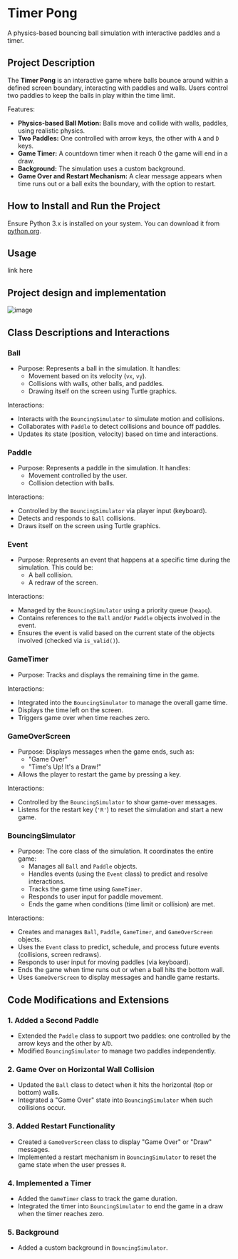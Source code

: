 # Timer Pong

A physics-based bouncing ball simulation with interactive paddles and a timer.

## Project Description

The **Timer Pong** is an interactive game where balls bounce around within a defined screen boundary, interacting with paddles and walls. Users control two paddles to keep the balls in play within the time limit.

Features:
- **Physics-based Ball Motion:** Balls move and collide with walls, paddles, using realistic physics.
- **Two Paddles:** One controlled with arrow keys, the other with `A` and `D` keys.
- **Game Timer:** A countdown timer when it reach 0 the game will end in a draw.
- **Background:** The simulation uses a custom background.
- **Game Over and Restart Mechanism:** A clear message appears when time runs out or a ball exits the boundary, with the option to restart.

## How to Install and Run the Project

Ensure Python 3.x is installed on your system. You can download it from [python.org](https://www.python.org/).

## Usage

link here

## Project design and implementation

![image](https://github.com/user-attachments/assets/efb06c88-3861-495a-93f3-676d89d585f1)

## Class Descriptions and Interactions

### Ball
- Purpose: Represents a ball in the simulation. It handles:
  - Movement based on its velocity (`vx`, `vy`).
  - Collisions with walls, other balls, and paddles.
  - Drawing itself on the screen using Turtle graphics.

 Interactions:
- Interacts with the `BouncingSimulator` to simulate motion and collisions.
- Collaborates with `Paddle` to detect collisions and bounce off paddles.
- Updates its state (position, velocity) based on time and interactions.


### Paddle
- Purpose: Represents a paddle in the simulation. It handles:
  - Movement controlled by the user.
  - Collision detection with balls.

 Interactions:
- Controlled by the `BouncingSimulator` via player input (keyboard).
- Detects and responds to `Ball` collisions.
- Draws itself on the screen using Turtle graphics.


### Event
- Purpose: Represents an event that happens at a specific time during the simulation. This could be:
  - A ball collision.
  - A redraw of the screen.

 Interactions:
- Managed by the `BouncingSimulator` using a priority queue (`heapq`).
- Contains references to the `Ball` and/or `Paddle` objects involved in the event.
- Ensures the event is valid based on the current state of the objects involved (checked via `is_valid()`).


### GameTimer
- Purpose: Tracks and displays the remaining time in the game.

 Interactions:
- Integrated into the `BouncingSimulator` to manage the overall game time.
- Displays the time left on the screen.
- Triggers game over when time reaches zero.


### GameOverScreen
- Purpose: Displays messages when the game ends, such as:
  - "Game Over"
  - "Time's Up! It's a Draw!"
- Allows the player to restart the game by pressing a key.

 Interactions:
- Controlled by the `BouncingSimulator` to show game-over messages.
- Listens for the restart key (`'R'`) to reset the simulation and start a new game.


### BouncingSimulator
- Purpose: The core class of the simulation. It coordinates the entire game:
  - Manages all `Ball` and `Paddle` objects.
  - Handles events (using the `Event` class) to predict and resolve interactions.
  - Tracks the game time using `GameTimer`.
  - Responds to user input for paddle movement.
  - Ends the game when conditions (time limit or collision) are met.

 Interactions:
- Creates and manages `Ball`, `Paddle`, `GameTimer`, and `GameOverScreen` objects.
- Uses the `Event` class to predict, schedule, and process future events (collisions, screen redraws).
- Responds to user input for moving paddles (via keyboard).
- Ends the game when time runs out or when a ball hits the bottom wall.
- Uses `GameOverScreen` to display messages and handle game restarts.

## Code Modifications and Extensions

### 1. Added a Second Paddle
- Extended the `Paddle` class to support two paddles: one controlled by the arrow keys and the other by `A`/`D`.
- Modified `BouncingSimulator` to manage two paddles independently.

### 2. Game Over on Horizontal Wall Collision
- Updated the `Ball` class to detect when it hits the horizontal (top or bottom) walls.
- Integrated a "Game Over" state into `BouncingSimulator` when such collisions occur.

### 3. Added Restart Functionality
- Created a `GameOverScreen` class to display "Game Over" or "Draw" messages.
- Implemented a restart mechanism in `BouncingSimulator` to reset the game state when the user presses `R`.

### 4. Implemented a Timer
- Added the `GameTimer` class to track the game duration.
- Integrated the timer into `BouncingSimulator` to end the game in a draw when the timer reaches zero.

### 5. Background
- Added a custom background in `BouncingSimulator`.


